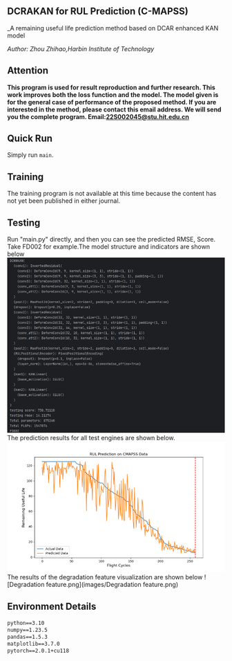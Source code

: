 ## DCRAKAN for RUL Prediction (C-MAPSS)
_A remaining useful life prediction method based on DCAR enhanced KAN model

_Author: Zhou Zhihao,Harbin Institute of Technology_

## Attention
**This program is used for result reproduction and further research.
This work improves both the loss function and the model. The model given is for the general case of performance of the proposed method. 
If you are interested in the method, please contact this email address. We will send you the complete program. 
Email:22S002045@stu.hit.edu.cn**

## Quick Run
Simply run `main`. 

## Training
The training program is not available at this time because the content has not yet been published in either journal.

## Testing
Run "main.py" directly, and then you can see the predicted RMSE, Score.
Take FD002 for example.The model structure and indicators are shown below
![FD002_output.png](images/FD002_output.png)
The prediction results for all test engines are shown below.
![FD002_results.png](images/FD002_results.png)
The results of the degradation feature visualization are shown below
![Degradation feature.png](images/Degradation feature.png)

## Environment Details
```
python==3.10
numpy==1.23.5
pandas==1.5.3
matplotlib==3.7.0
pytorch==2.0.1+cu118
```
